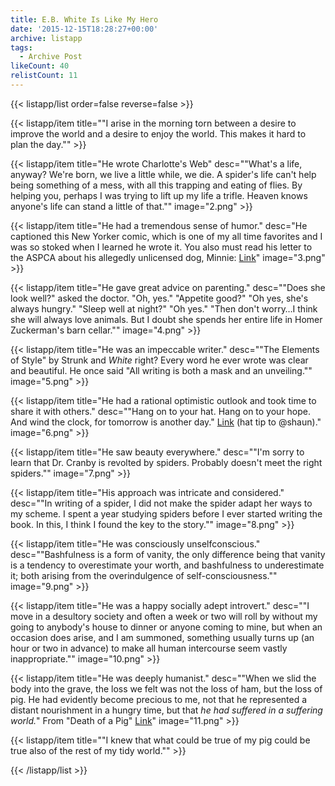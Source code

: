 ```yaml
---
title: E.B. White Is Like My Hero
date: '2015-12-15T18:28:27+00:00'
archive: listapp
tags: 
  - Archive Post
likeCount: 40
relistCount: 11
---
```



{{< listapp/list order=false reverse=false >}}

   {{< listapp/item title="\"I arise in the morning torn between a desire to improve the world and a desire to enjoy the world. This makes it hard to plan the day.\"" >}}

   {{< listapp/item title="He wrote Charlotte's Web"
      desc="\"What's a life, anyway? We're born, we live a little while, we die. A spider's life can't help being something of a mess, with all this trapping and eating of flies. By helping you, perhaps I was trying to lift up my life a trifle. Heaven knows anyone's life can stand a little of that.\""
      image="2.png" >}}

   {{< listapp/item title="He had a tremendous sense of humor."
      desc="He captioned this New Yorker comic, which is one of my all time favorites and I was so stoked when I learned he wrote it. You also must read his letter to the ASPCA about his allegedly unlicensed dog, Minnie: [Link](http://www.lettersofnote.com/2012/02/she-doesnt-answer-phone.html?m=1)"
      image="3.png" >}}

   {{< listapp/item title="He gave great advice on parenting."
      desc="\"Does she look well?\" asked the doctor. \"Oh, yes.\" \"Appetite good?\" \"Oh yes, she's always hungry.\" \"Sleep well at night?\" \"Oh yes.\" \"Then don't worry…I think she will always love animals. But I doubt she spends her entire life in Homer Zuckerman's barn cellar.\""
      image="4.png" >}}

   {{< listapp/item title="He was an impeccable writer."
      desc="\"The Elements of Style\" by Strunk and *White* right? Every word he ever wrote was clear and beautiful. He once said \"All writing is both a mask and an unveiling.\""
      image="5.png" >}}

   {{< listapp/item title="He had a rational optimistic outlook and took time to share it with others."
      desc="\"Hang on to your hat. Hang on to your hope. And wind the clock, for tomorrow is another day.\" [Link](http://www.lettersofnote.com/2012/01/wind-clock-for-tomorrow-is-another-day.html?m=1) (hat tip to @shaun)."
      image="6.png" >}}

   {{< listapp/item title="He saw beauty everywhere."
      desc="\"I'm sorry to learn that Dr. Cranby is revolted by spiders. Probably doesn't meet the right spiders.\""
      image="7.png" >}}

   {{< listapp/item title="His approach was intricate and considered."
      desc="\"In writing of a spider, I did not make the spider adapt her ways to my scheme. I spent a year studying spiders before I ever started writing the book. In this, I think I found the key to the story.\""
      image="8.png" >}}

   {{< listapp/item title="He was consciously unselfconscious."
      desc="\"Bashfulness is a form of vanity, the only difference being that vanity is a tendency to overestimate your worth, and bashfulness to underestimate it; both arising from the overindulgence of self-consciousness.\""
      image="9.png" >}}

   {{< listapp/item title="He was a happy socially adept introvert."
      desc="\"I move in a desultory society and often a week or two will roll by without my going to anybody's house to dinner or anyone coming to mine, but when an occasion does arise, and I am summoned, something usually turns up (an hour or two in advance) to make all human intercourse seem vastly inappropriate.\""
      image="10.png" >}}

   {{< listapp/item title="He was deeply humanist."
      desc="\"When we slid the body into the grave, the loss we felt was not the loss of ham, but the loss of pig. He had evidently become precious to me, not that he represented a distant nourishment in a hungry time, but that *he had suffered in a suffering world.*\" From \"Death of a Pig\" [Link](http://www.theatlantic.com/magazine/archive/1948/01/death-pig/309203/)"
      image="11.png" >}}

   {{< listapp/item title="\"I knew that what could be true of my pig could be true also of the rest of my tidy world.\"" >}}

{{< /listapp/list >}}
